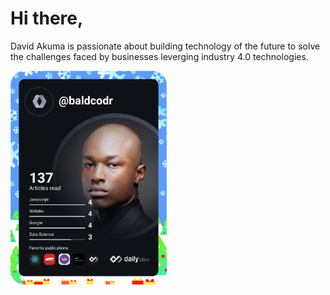 <!-- ![Presentation](https://res.cloudinary.com/sl-asset/image/upload/v1607690906/david/IMG-20201021-WA0028_uarnvs.jpg) -->
# Hi there,

David Akuma is passionate about building technology of the future to solve the challenges faced by businesses leverging industry 4.0 technologies.

<a href="https://app.daily.dev/baldcodr"><img src="https://github.com/baldcodr/baldcodr/blob/master/devcard.svg" width="250" alt="David Akuma's Dev Card"/></a>
